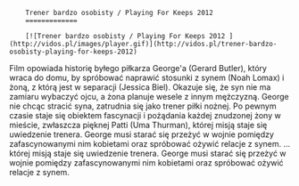 
        Trener bardzo osobisty / Playing For Keeps 2012 
        =============
        
        [![Trener bardzo osobisty / Playing For Keeps 2012 ](http://vidos.pl/images/player.gif)](http://vidos.pl/trener-bardzo-osobisty-playing-for-keeps-2012)
        
        
 Film opowiada historię byłego piłkarza George'a (Gerard Butler), który wraca do domu, by spróbować naprawić stosunki z synem (Noah Lomax) i żoną, z którą jest w separacji (Jessica Biel). Okazuje się, że syn nie ma zamiaru wybaczyć ojcu, a żona planuje wesele z innym mężczyzną. George nie chcąc stracić syna, zatrudnia się jako trener piłki nożnej. Po pewnym czasie staje się obiektem fascynacji i pożądania każdej znudzonej żony w mieście, zwłaszcza pięknej Patti (Uma Thurman), której misją staje się uwiedzenie trenera. George musi starać się przeżyć w wojnie pomiędzy zafascynowanymi nim kobietami oraz spróbować ożywić relacje z synem.   ... której misją staje się uwiedzenie trenera. George musi starać się przeżyć w wojnie pomiędzy zafascynowanymi nim kobietami oraz spróbować ożywić relacje z synem.
    